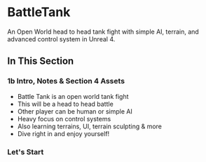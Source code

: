 # BattleTank
An Open World head to head tank fight with simple AI, terrain, and advanced control system in Unreal 4.

## In This Section

### 1b Intro, Notes & Section 4 Assets ###

+ Battle Tank is an open world tank fight
+ This will be a head to head battle
+ Other player can be human or simple AI
+ Heavy focus on control systems
+ Also learning terrains, UI, terrain sculpting & more
+ Dive right in and enjoy yourself!

### Let's Start ###